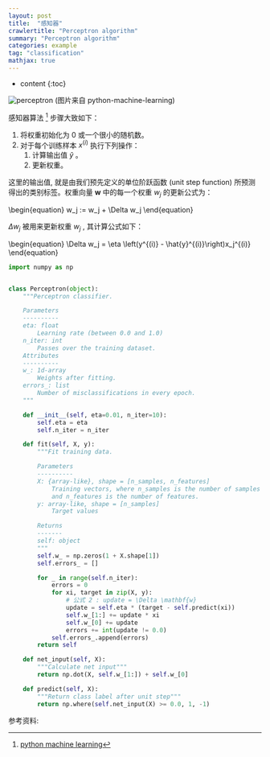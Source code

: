```yaml
---
layout: post
title:  "感知器"
crawlertitle: "Perceptron algorithm"
summary: "Perceptron algorithm"
categories: example
tag: "classification"
mathjax: true
---
```


* content
{:toc}

![perceptron](https://github.com/rasbt/python-machine-learning-book/blob/master/code/ch02/images/02_04.png?raw=true)
(图片来自 python-machine-learning)

感知器算法 [^1] 步骤大致如下：

1. 将权重初始化为 0 或一个很小的随机数。
2. 对于每个训练样本 $x^{(i)}$ 执行下列操作：
    1. 计算输出值 $\hat{y}$ 。
    2. 更新权重。

这里的输出值, 就是由我们预先定义的单位阶跃函数 (unit step function) 所预测得出的类别标签。权重向量 $\mathbf{w}$ 中的每一个权重 $w_j$ 的更新公式为：

\begin{equation}
w_j := w_j + \Delta w_j
\end{equation}

$\Delta w_j$ 被用来更新权重 $w_j$ , 其计算公式如下：

\begin{equation}
\Delta w_j = \eta \left(y^{(i)} - \hat{y}^{(i)}\right)x_j^{(i)}
\end{equation}

```python
import numpy as np


class Perceptron(object):
    """Perceptron classifier.

    Parameters
    ----------
    eta: float
        Learning rate (between 0.0 and 1.0)
    n_iter: int
        Passes over the training dataset.
    Attributes
    ----------
    w_: 1d-array
        Weights after fitting.
    errors_: list
        Number of misclassifications in every epoch.
    """

    def __init__(self, eta=0.01, n_iter=10):
        self.eta = eta
        self.n_iter = n_iter

    def fit(self, X, y):
        """Fit training data.

        Parameters
        ----------
        X: {array-like}, shape = [n_samples, n_features]
            Training vectors, where n_samples is the number of samples
            and n_features is the number of features.
        y: array-like, shape = [n_samples]
            Target values

        Returns
        -------
        self: object
        """
        self.w_ = np.zeros(1 + X.shape[1])
        self.errors_ = []

        for _ in range(self.n_iter):
            errors = 0
            for xi, target in zip(X, y):
                # 公式 2 : update = \Delta \mathbf{w}
                update = self.eta * (target - self.predict(xi))
                self.w_[1:] += update * xi
                self.w_[0] += update
                errors += int(update != 0.0)
            self.errors_.append(errors)
        return self

    def net_input(self, X):
        """Calculate net input"""
        return np.dot(X, self.w_[1:]) + self.w_[0]

    def predict(self, X):
        """Return class label after unit step"""
        return np.where(self.net_input(X) >= 0.0, 1, -1)
```

参考资料:

[^1]: [python machine learning](https://github.com/rasbt/python-machine-learning-book)
